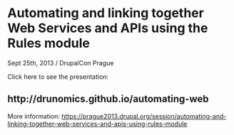 Automating and linking together Web Services and APIs using the Rules module
==============

Sept 25th, 2013 / DrupalCon Prague


Click here to see the presentation:
<h2>http://drunomics.github.io/automating-web</h2>


More information:
https://prague2013.drupal.org/session/automating-and-linking-together-web-services-and-apis-using-rules-module
